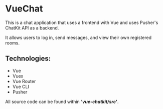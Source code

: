 # VueChat

This is a chat application that uses a frontend with Vue and uses Pusher's ChatKit API as a backend. 

It allows users to log in, send messages, and view their own registered rooms.

## Technologies:
 - Vue
 - Vuex
 - Vue Router
 - Vue CLI
 - Pusher

All source code can be found within ***'vue-chatkit/src*'**.
